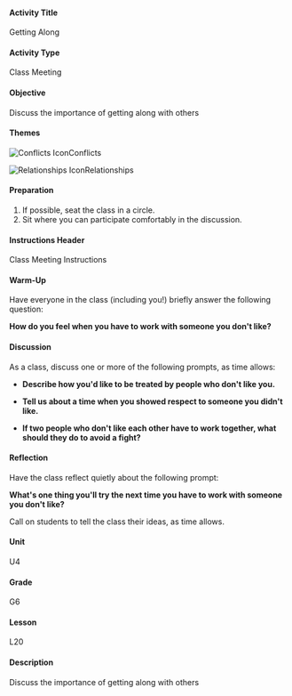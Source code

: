#### Activity Title
Getting Along
#### Activity Type
Class Meeting
#### Objective
Discuss the importance of getting along with others
#### Themes
![Conflicts Icon](http://v5cmservice.secondstep.org/MS3TP_IMAGES/SKILLS/SKILLS_SMALL_IMAGES/conflicts-sm.png)Conflicts
 
![Relationships Icon](http://v5cmservice.secondstep.org/MS3TP_IMAGES/SKILLS/SKILLS_SMALL_IMAGES/relationships-sm.png)Relationships
 

#### Preparation
1. If possible, seat the class in a circle.
2. Sit where you can participate comfortably in the discussion.

#### Instructions Header
Class Meeting Instructions
#### Warm-Up
Have everyone in the class (including you!) briefly answer the following question:

**How do you feel when you have to work with someone you don't like?**
#### Discussion
As a class, discuss one or more of the following prompts, as time allows:


-  **Describe how you'd like to be treated by people who don't like you.**

-  **Tell us about a time when you showed respect to someone you didn't like.**

-  **If two people who don't like each other have to work together, what should they do to avoid a fight?**
#### Reflection
Have the class reflect quietly about the following prompt:

**What's one thing you'll try the next time you have to work with someone you don't like?**

Call on students to tell the class their ideas, as time allows.
#### Unit
U4
#### Grade
G6
#### Lesson
L20
#### Description
Discuss the importance of getting along with others
